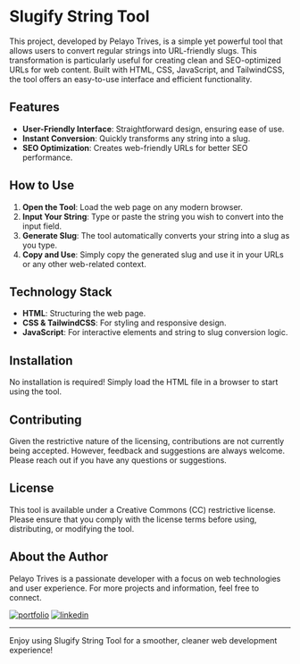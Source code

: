 # Slugify String Tool

This project, developed by Pelayo Trives, is a simple yet powerful tool that allows users to convert regular strings into URL-friendly slugs. This transformation is particularly useful for creating clean and SEO-optimized URLs for web content. Built with HTML, CSS, JavaScript, and TailwindCSS, the tool offers an easy-to-use interface and efficient functionality.

## Features

- **User-Friendly Interface**: Straightforward design, ensuring ease of use.
- **Instant Conversion**: Quickly transforms any string into a slug.
- **SEO Optimization**: Creates web-friendly URLs for better SEO performance.

## How to Use

1. **Open the Tool**: Load the web page on any modern browser.
2. **Input Your String**: Type or paste the string you wish to convert into the input field.
3. **Generate Slug**: The tool automatically converts your string into a slug as you type.
4. **Copy and Use**: Simply copy the generated slug and use it in your URLs or any other web-related context.

## Technology Stack

- **HTML**: Structuring the web page.
- **CSS & TailwindCSS**: For styling and responsive design.
- **JavaScript**: For interactive elements and string to slug conversion logic.

## Installation

No installation is required! Simply load the HTML file in a browser to start using the tool.

## Contributing

Given the restrictive nature of the licensing, contributions are not currently being accepted. However, feedback and suggestions are always welcome. Please reach out if you have any questions or suggestions.

## License

This tool is available under a Creative Commons (CC) restrictive license. Please ensure that you comply with the license terms before using, distributing, or modifying the tool.

## About the Author

Pelayo Trives is a passionate developer with a focus on web technologies and user experience. For more projects and information, feel free to connect.

[![portfolio](https://img.shields.io/badge/my_portfolio-000?style=for-the-badge&logo=ko-fi&logoColor=white)](https://pelayotrives.netlify.app/)
[![linkedin](https://img.shields.io/badge/linkedin-0A66C2?style=for-the-badge&logo=linkedin&logoColor=white)](https://www.linkedin.com/in/pelayo-trives-pozuelo/)

---

Enjoy using Slugify String Tool for a smoother, cleaner web development experience!
